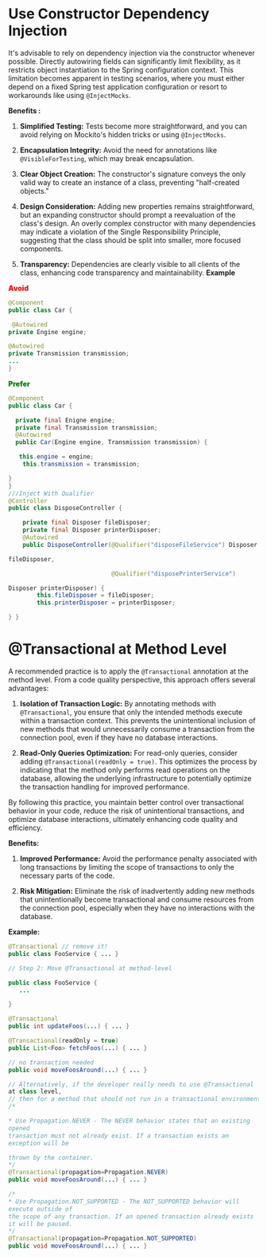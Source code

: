 # **Use Constructor Dependency Injection**

It's advisable to rely on dependency injection via the constructor whenever possible. Directly autowiring fields can significantly limit flexibility, as it restricts object instantiation to the Spring configuration context. This limitation becomes apparent in testing scenarios, where you must either depend on a fixed Spring test application configuration or resort to workarounds like using `@InjectMocks`.

**Benefits :**

1. **Simplified Testing:** Tests become more straightforward, and you can avoid relying on Mockito's hidden tricks or using `@InjectMocks`.
    
2. **Encapsulation Integrity:** Avoid the need for annotations like `@VisibleForTesting`, which may break encapsulation.
    
3. **Clear Object Creation:** The constructor's signature conveys the only valid way to create an instance of a class, preventing "half-created objects."
    
4. **Design Consideration:** Adding new properties remains straightforward, but an expanding constructor should prompt a reevaluation of the class's design. An overly complex constructor with many dependencies may indicate a violation of the Single Responsibility Principle, suggesting that the class should be split into smaller, more focused components.
    
5. **Transparency:** Dependencies are clearly visible to all clients of the class, enhancing code transparency and maintainability.
**Example**

<span style="color:red; font-weight:900">Avoid</span>
``` java
@Component
public class Car {

 @Autowired
private Engine engine;

@Autowired
private Transmission transmission;
...
}
```

<span style="color:green; font-weight:900">Prefer</span>
``` java
@Component
public class Car {

  private final Enigne engine;
  private final Transmission transmission;
  @Autowired
  public Car(Engine engine, Transmission transmission) {

   this.engine = engine;
    this.transmission = transmission;

}
}
///Inject With Qualifier
@Controller
public class DisposeController {

    private final Disposer fileDisposer;
    private final Disposer printerDisposer;
    @Autowired
    public DisposeController(@Qualifier("disposeFileService") Disposer

fileDisposer,

                             @Qualifier("disposePrinterService")

Disposer printerDisposer) {
        this.fileDisposer = fileDisposer;
        this.printerDisposer = printerDisposer;

} }
```

# @Transactional at Method Level

A recommended practice is to apply the `@Transactional` annotation at the method level. From a code quality perspective, this approach offers several advantages:

1. **Isolation of Transaction Logic:** By annotating methods with `@Transactional`, you ensure that only the intended methods execute within a transaction context. This prevents the unintentional inclusion of new methods that would unnecessarily consume a transaction from the connection pool, even if they have no database interactions.
    
2. **Read-Only Queries Optimization:** For read-only queries, consider adding `@Transactional(readOnly = true)`. This optimizes the process by indicating that the method only performs read operations on the database, allowing the underlying infrastructure to potentially optimize the transaction handling for improved performance.
    

By following this practice, you maintain better control over transactional behavior in your code, reduce the risk of unintentional transactions, and optimize database interactions, ultimately enhancing code quality and efficiency.

**Benefits:**

1. **Improved Performance:** Avoid the performance penalty associated with long transactions by limiting the scope of transactions to only the necessary parts of the code.
    
2. **Risk Mitigation:** Eliminate the risk of inadvertently adding new methods that unintentionally become transactional and consume resources from the connection pool, especially when they have no interactions with the database.

**Example:**
``` java
@Transactional // remove it!
public class FooService { ... }

// Step 2: Move @Transactional at method-level

public class FooService {
   ...

}

@Transactional
public int updateFoos(...) { ... }

@Transactional(readOnly = true)
public List<Foo> fetchFoos(...) { ... }

// no transaction needed
public void moveFoosAround(...) { ... }

// Alternatively, if the developer really needs to use @Transactional
at class level,
// then for a method that should not run in a transactional environment:
/*

* Use Propagation.NEVER - The NEVER behavior states that an existing
opened
transaction must not already exist. If a transaction exists an
exception will be

thrown by the container.
*/
@Transactional(propagation=Propagation.NEVER)
public void moveFoosAround(...) { ... }

/*
* Use Propagation.NOT_SUPPORTED - The NOT_SUPPORTED behavior will
execute outside of
the scope of any transaction. If an opened transaction already exists
it will be paused.
*/
@Transactional(propagation=Propagation.NOT_SUPPORTED)
public void moveFoosAround(...) { ... }
```
